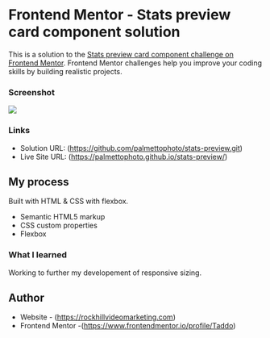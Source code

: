 # Frontend Mentor - Stats preview card component solution

This is a solution to the [Stats preview card component challenge on Frontend Mentor](https://www.frontendmentor.io/challenges/stats-preview-card-component-8JqbgoU62). Frontend Mentor challenges help you improve your coding skills by building realistic projects. 

### Screenshot

![](./screenshot.jpg)

### Links

- Solution URL: (https://github.com/palmettophoto/stats-preview.git)
- Live Site URL: (https://palmettophoto.github.io/stats-preview/)

## My process
Built with HTML & CSS with flexbox.


- Semantic HTML5 markup
- CSS custom properties
- Flexbox

### What I learned
Working to further my developement of responsive sizing.

## Author

- Website - (https://rockhillvideomarketing.com)
- Frontend Mentor -(https://www.frontendmentor.io/profile/Taddo)


